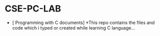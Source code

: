 # CSE-PC-LAB
  * [ Programming with C documents]
  *This repo contains the files and code which i typed or created while
  learning C language...
